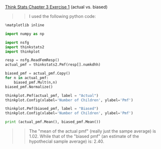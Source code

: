 [Think Stats Chapter 3 Exercise 1](http://greenteapress.com/thinkstats2/html/thinkstats2004.html#toc31) (actual vs. biased)

>> I used the following python code:
```python
%matplotlib inline

import numpy as np

import nsfg
import thinkstats2
import thinkplot

resp = nsfg.ReadFemResp()
actual_pmf = thinkstats2.Pmf(resp[].numkdhh)

biased_pmf = actual_pmf.Copy()
for n in actual_pmf:
    biased_pmf.Mult(n,n)
biased_pmf.Normalize()

thinkplot.Pmf(actual_pmf, label = "Actual")
thinkplot.Config(xlabel='Number of Children', ylabel='Pmf')

thinkplot.Pmf(biased_pmf, label = "Biased")
thinkplot.Config(xlabel='Number of Children', ylabel='Pmf')

print (actual_pmf.Mean(), biased_pmf.Mean())
```
>> The "mean of the actual pmf" (really just the sampe average) is 1.02. While that of the "biased pmf" (an estimate of the hypothecial sample average) is: 2.40.
